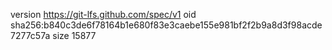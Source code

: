 version https://git-lfs.github.com/spec/v1
oid sha256:b840c3de6f78164b1e680f83e3caebe155e981bf2f2b9a8d3f98acde7277c57a
size 15877
